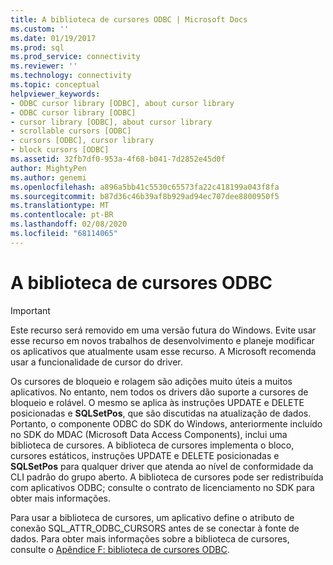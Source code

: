 ```yaml
---
title: A biblioteca de cursores ODBC | Microsoft Docs
ms.custom: ''
ms.date: 01/19/2017
ms.prod: sql
ms.prod_service: connectivity
ms.reviewer: ''
ms.technology: connectivity
ms.topic: conceptual
helpviewer_keywords:
- ODBC cursor library [ODBC], about cursor library
- ODBC cursor library [ODBC]
- cursor library [ODBC], about cursor library
- scrollable cursors [ODBC]
- cursors [ODBC], cursor library
- block cursors [ODBC]
ms.assetid: 32fb7df0-953a-4f68-b041-7d2852e45d0f
author: MightyPen
ms.author: genemi
ms.openlocfilehash: a896a5bb41c5530c65573fa22c418199a043f8fa
ms.sourcegitcommit: b87d36c46b39af8b929ad94ec707dee8800950f5
ms.translationtype: MT
ms.contentlocale: pt-BR
ms.lasthandoff: 02/08/2020
ms.locfileid: "68114065"
---
```

# <a name="the-odbc-cursor-library"></a>A biblioteca de cursores ODBC
> [!IMPORTANT]  
>  Este recurso será removido em uma versão futura do Windows. Evite usar esse recurso em novos trabalhos de desenvolvimento e planeje modificar os aplicativos que atualmente usam esse recurso. A Microsoft recomenda usar a funcionalidade de cursor do driver.  
  
 Os cursores de bloqueio e rolagem são adições muito úteis a muitos aplicativos. No entanto, nem todos os drivers dão suporte a cursores de bloqueio e rolável. O mesmo se aplica às instruções UPDATE e DELETE posicionadas e **SQLSetPos**, que são discutidas na atualização de dados. Portanto, o componente ODBC do SDK do Windows, anteriormente incluído no SDK do MDAC (Microsoft Data Access Components), inclui uma biblioteca de cursores. A biblioteca de cursores implementa o bloco, cursores estáticos, instruções UPDATE e DELETE posicionadas e **SQLSetPos** para qualquer driver que atenda ao nível de conformidade da CLI padrão do grupo aberto. A biblioteca de cursores pode ser redistribuída com aplicativos ODBC; consulte o contrato de licenciamento no SDK para obter mais informações.  
  
 Para usar a biblioteca de cursores, um aplicativo define o atributo de conexão SQL_ATTR_ODBC_CURSORS antes de se conectar à fonte de dados. Para obter mais informações sobre a biblioteca de cursores, consulte o [Apêndice F: biblioteca de cursores ODBC](../../../odbc/reference/appendixes/appendix-f-odbc-cursor-library.md).
